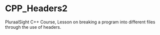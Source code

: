 # CPP_Headers2
PluraalSight C++ Course,
Lesson on breaking a program into different files through the use of headers. 
